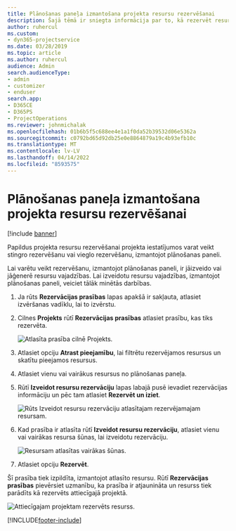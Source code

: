 ```yaml
---
title: Plānošanas paneļa izmantošana projekta resursu rezervēšanai
description: Šajā tēmā ir sniegta informācija par to, kā rezervēt resursus.
author: ruhercul
ms.custom:
- dyn365-projectservice
ms.date: 03/28/2019
ms.topic: article
ms.author: ruhercul
audience: Admin
search.audienceType:
- admin
- customizer
- enduser
search.app:
- D365CE
- D365PS
- ProjectOperations
ms.reviewer: johnmichalak
ms.openlocfilehash: 01b6b5f5c688ee4e1a1f0da52b39532d06e5362a
ms.sourcegitcommit: c0792bd65d92db25e0e8864879a19c4b93efb10c
ms.translationtype: MT
ms.contentlocale: lv-LV
ms.lasthandoff: 04/14/2022
ms.locfileid: "8593575"
---
```

# <a name="use-the-schedule-board-to-book-project-resources"></a>Plānošanas paneļa izmantošana projekta resursu rezervēšanai

[!include [banner](../includes/psa-now-project-operations.md)]

Papildus projekta resursu rezervēšanai projekta iestatījumos varat veikt stingro rezervēšanu vai vieglo rezervēšanu, izmantojot plānošanas paneli.

Lai varētu veikt rezervēšanu, izmantojot plānošanas paneli, ir jāizveido vai jāģenerē resursu vajadzības. Lai izveidotu resursu vajadzības, izmantojot plānošanas paneli, veiciet tālāk minētās darbības.

1. Ja rūts **Rezervācijas prasības** lapas apakšā ir sakļauta, atlasiet izvēršanas vadīklu, lai to izvērstu.
2. Cilnes **Projekts** rūtī **Rezervācijas prasības** atlasiet prasību, kas tiks rezervēta.

    ![Atlasīta prasība cilnē Projekts.](media/Resource-Management-image73.png)

3. Atlasiet opciju **Atrast pieejamību**, lai filtrētu rezervējamos resursus un skatītu pieejamos resursus. 
4. Atlasiet vienu vai vairākus resursus no plānošanas paneļa. 
5. Rūtī **Izveidot resursu rezervāciju** lapas labajā pusē ievadiet rezervācijas informāciju un pēc tam atlasiet **Rezervēt un iziet**.

    ![Rūts Izveidot resursu rezervāciju atlasītajam rezervējamajam resursam.](media/Resource-Management-image74.png)

6. Kad prasība ir atlasīta rūtī **Izveidot resursu rezervāciju**, atlasiet vienu vai vairākas resursa šūnas, lai izveidotu rezervāciju.

    ![Resursam atlasītas vairākas šūnas.](media/Resource-Management-image75.png)

7. Atlasiet opciju **Rezervēt**.

Šī prasība tiek izpildīta, izmantojot atlasīto resursu. Rūtī **Rezervācijas prasības** pievērsiet uzmanību, ka prasība ir atjaunināta un resurss tiek parādīts kā rezervēts attiecīgajā projektā.

![Attiecīgajam projektam rezervēts resurss.](media/Resource-Management-image76.png)


[!INCLUDE[footer-include](../includes/footer-banner.md)]
